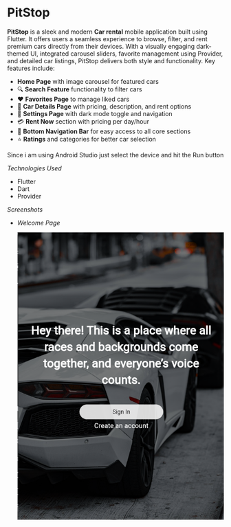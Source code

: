 # PitStop
**PitStop** is a sleek and modern **Car rental** mobile application built using Flutter. It offers users a seamless experience to browse, filter, and rent premium cars directly from their devices. With a visually engaging dark-themed UI, integrated carousel sliders, favorite management using Provider, and detailed car listings, PitStop delivers both style and functionality. Key features include:
- **Home Page** with image carousel for featured cars
- 🔍 **Search Feature** functionality to filter cars
- ❤️ **Favorites Page** to manage liked cars
- 📄 **Car Details Page** with pricing, description, and rent options
- 🧾 **Settings Page** with dark mode toggle and navigation
- 💳 **Rent Now** section with pricing per day/hour
- 🔁 **Bottom Navigation Bar** for easy access to all core sections
- ⭐ **Ratings** and categories for better car selection

Since i am using Android Studio just select the device and hit the Run button

*Technologies Used*
- Flutter
- Dart
- Provider

*Screenshots*
- *Welcome Page*

  ![image](./Asset/Images/Welcome%20Screen.png)
    
    
    
    

